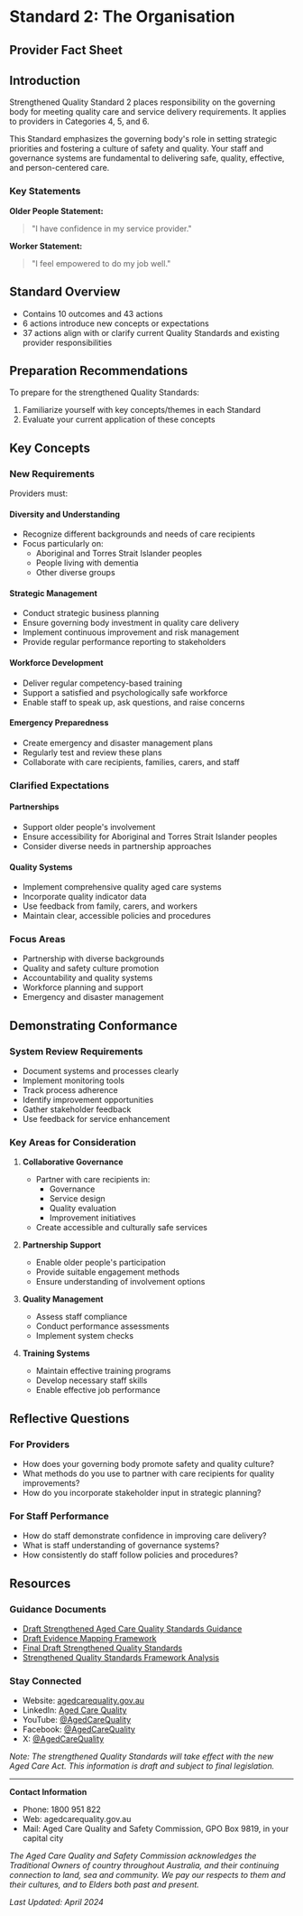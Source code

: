 # Standard 2: The Organisation
## Provider Fact Sheet

## Introduction
Strengthened Quality Standard 2 places responsibility on the governing body for meeting quality care and service delivery requirements. It applies to providers in Categories 4, 5, and 6.

This Standard emphasizes the governing body's role in setting strategic priorities and fostering a culture of safety and quality. Your staff and governance systems are fundamental to delivering safe, quality, effective, and person-centered care.

### Key Statements

**Older People Statement:**
> "I have confidence in my service provider."

**Worker Statement:**
> "I feel empowered to do my job well."

## Standard Overview
- Contains 10 outcomes and 43 actions
- 6 actions introduce new concepts or expectations
- 37 actions align with or clarify current Quality Standards and existing provider responsibilities

## Preparation Recommendations
To prepare for the strengthened Quality Standards:
1. Familiarize yourself with key concepts/themes in each Standard
2. Evaluate your current application of these concepts

## Key Concepts

### New Requirements
Providers must:

#### Diversity and Understanding
- Recognize different backgrounds and needs of care recipients
- Focus particularly on:
  - Aboriginal and Torres Strait Islander peoples
  - People living with dementia
  - Other diverse groups

#### Strategic Management
- Conduct strategic business planning
- Ensure governing body investment in quality care delivery
- Implement continuous improvement and risk management
- Provide regular performance reporting to stakeholders

#### Workforce Development
- Deliver regular competency-based training
- Support a satisfied and psychologically safe workforce
- Enable staff to speak up, ask questions, and raise concerns

#### Emergency Preparedness
- Create emergency and disaster management plans
- Regularly test and review these plans
- Collaborate with care recipients, families, carers, and staff

### Clarified Expectations

#### Partnerships
- Support older people's involvement
- Ensure accessibility for Aboriginal and Torres Strait Islander peoples
- Consider diverse needs in partnership approaches

#### Quality Systems
- Implement comprehensive quality aged care systems
- Incorporate quality indicator data
- Use feedback from family, carers, and workers
- Maintain clear, accessible policies and procedures

### Focus Areas
- Partnership with diverse backgrounds
- Quality and safety culture promotion
- Accountability and quality systems
- Workforce planning and support
- Emergency and disaster management

## Demonstrating Conformance

### System Review Requirements
- Document systems and processes clearly
- Implement monitoring tools
- Track process adherence
- Identify improvement opportunities
- Gather stakeholder feedback
- Use feedback for service enhancement

### Key Areas for Consideration

1. **Collaborative Governance**
   - Partner with care recipients in:
     - Governance
     - Service design
     - Quality evaluation
     - Improvement initiatives
   - Create accessible and culturally safe services

2. **Partnership Support**
   - Enable older people's participation
   - Provide suitable engagement methods
   - Ensure understanding of involvement options

3. **Quality Management**
   - Assess staff compliance
   - Conduct performance assessments
   - Implement system checks

4. **Training Systems**
   - Maintain effective training programs
   - Develop necessary staff skills
   - Enable effective job performance

## Reflective Questions

### For Providers
- How does your governing body promote safety and quality culture?
- What methods do you use to partner with care recipients for quality improvements?
- How do you incorporate stakeholder input in strategic planning?

### For Staff Performance
- How do staff demonstrate confidence in improving care delivery?
- What is staff understanding of governance systems?
- How consistently do staff follow policies and procedures?

## Resources

### Guidance Documents
- [Draft Strengthened Aged Care Quality Standards Guidance](www.agedcarequality.gov.au/get-involved/consultation-and-engagement-hub/standards-guidance-consultation)
- [Draft Evidence Mapping Framework](www.agedcarequality.gov.au/resource-library/draft-evidence-mapping-framework)
- [Final Draft Strengthened Quality Standards](www.health.gov.au/resources/publications/the-strengthened-aged-care-quality-standards-final-draft?language=en)
- [Strengthened Quality Standards Framework Analysis](www.agedcarequality.gov.au/resources/strengthened-quality-standards-framework-analysis)

### Stay Connected
- Website: [agedcarequality.gov.au](https://agedcarequality.gov.au)
- LinkedIn: [Aged Care Quality](linkedin.com/company/agedcarequality)
- YouTube: [@AgedCareQuality](youtube.com/AgedCareQuality)
- Facebook: [@AgedCareQuality](facebook.com/AgedCareQuality)
- X: [@AgedCareQuality](twitter.com/AgedCareQuality)

*Note: The strengthened Quality Standards will take effect with the new Aged Care Act. This information is draft and subject to final legislation.*

---

**Contact Information**
- Phone: 1800 951 822
- Web: agedcarequality.gov.au
- Mail: Aged Care Quality and Safety Commission, GPO Box 9819, in your capital city

*The Aged Care Quality and Safety Commission acknowledges the Traditional Owners of country throughout Australia, and their continuing connection to land, sea and community. We pay our respects to them and their cultures, and to Elders both past and present.*

*Last Updated: April 2024*
